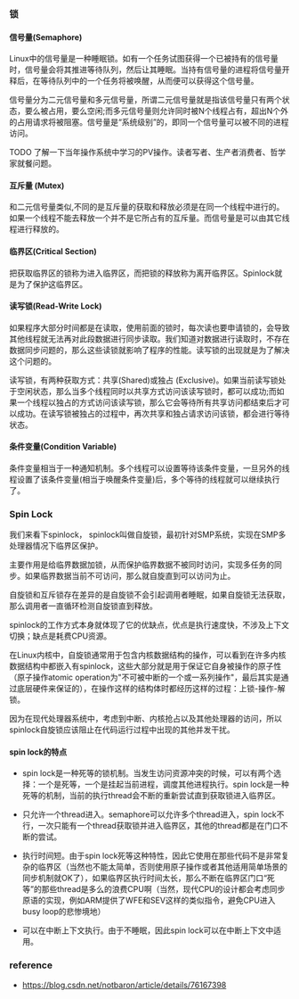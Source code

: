 ### 锁

#### 信号量\(Semaphore\)

Linux中的信号量是一种睡眠锁。如有一个任务试图获得一个已被持有的信号量时，信号量会将其推进等待队列，然后让其睡眠。当持有信号量的进程将信号量开释后，在等待队列中的一个任务将被唤醒，从而便可以获得这个信号量。

信号量分为二元信号量和多元信号量，所谓二元信号量就是指该信号量只有两个状态，要么被占用，要么空闲;而多元信号量则允许同时被N个线程占有，超出N个外的占用请求将被阻塞。信号量是“系统级别”的，即同一个信号量可以被不同的进程访问。

TODO 了解一下当年操作系统中学习的PV操作。读者写者、生产者消费者、哲学家就餐问题。

#### 互斥量 \(Mutex\)

和二元信号量类似,不同的是互斥量的获取和释放必须是在同一个线程中进行的。如果一个线程不能去释放一个并不是它所占有的互斥量。而信号量是可以由其它线程进行释放的。

#### 临界区\(Critical Section\)

把获取临界区的锁称为进入临界区，而把锁的释放称为离开临界区。Spinlock就是为了保护这临界区。

#### 读写锁\(Read-Write Lock\)

如果程序大部分时间都是在读取，使用前面的锁时，每次读也要申请锁的，会导致其他线程就无法再对此段数据进行同步读取。我们知道对数据进行读取时，不存在数据同步问题的，那么这些读锁就影响了程序的性能。读写锁的出现就是为了解决这个问题的。

读写锁，有两种获取方式：共享\(Shared\)或独占 \(Exclusive\)。如果当前读写锁处于空闲状态，那么当多个线程同时以共享方式访问该读写锁时，都可以成功;而如果一个线程以独占的方式访问该读写锁，那么它会等待所有共享访问都结束后才可以成功。在读写锁被独占的过程中，再次共享和独占请求访问该锁，都会进行等待状态。

#### 条件变量\(Condition Variable\)

条件变量相当于一种通知机制。多个线程可以设置等待该条件变量，一旦另外的线程设置了该条件变量\(相当于唤醒条件变量\)后，多个等待的线程就可以继续执行了。

### Spin Lock

我们来看下spinlock， spinlock叫做自旋锁，最初针对SMP系统，实现在SMP多处理器情况下临界区保护。

主要作用是给临界数据加锁，从而保护临界数据不被同时访问，实现多任务的同步。如果临界数据当前不可访问，那么就自旋直到可以访问为止。

自旋锁和互斥锁存在差异的是自旋锁不会引起调用者睡眠，如果自旋锁无法获取，那么调用者一直循环检测自旋锁直到释放。

spinlock的工作方式本身就体现了它的优缺点，优点是执行速度快，不涉及上下文切换；缺点是耗费CPU资源。

在Linux内核中，自旋锁通常用于包含内核数据结构的操作，可以看到在许多内核数据结构中都嵌入有spinlock，这些大部分就是用于保证它自身被操作的原子性（原子操作atomic operation为"不可被中断的一个或一系列操作"，最后其实是通过底层硬件来保证的），在操作这样的结构体时都经历这样的过程：上锁-操作-解锁。

因为在现代处理器系统中，考虑到中断、内核抢占以及其他处理器的访问，所以spinlock自旋锁应该阻止在代码运行过程中出现的其他并发干扰。

#### spin lock的特点

* spin lock是一种死等的锁机制。当发生访问资源冲突的时候，可以有两个选择：一个是死等，一个是挂起当前进程，调度其他进程执行。spin lock是一种死等的机制，当前的执行thread会不断的重新尝试直到获取锁进入临界区。

* 只允许一个thread进入。semaphore可以允许多个thread进入，spin lock不行，一次只能有一个thread获取锁并进入临界区，其他的thread都是在门口不断的尝试。

* 执行时间短。由于spin lock死等这种特性，因此它使用在那些代码不是非常复杂的临界区（当然也不能太简单，否则使用原子操作或者其他适用简单场景的同步机制就OK了），如果临界区执行时间太长，那么不断在临界区门口“死等”的那些thread是多么的浪费CPU啊（当然，现代CPU的设计都会考虑同步原语的实现，例如ARM提供了WFE和SEV这样的类似指令，避免CPU进入busy loop的悲惨境地）

* 可以在中断上下文执行。由于不睡眠，因此spin lock可以在中断上下文中适用。

### reference 

* https://blog.csdn.net/notbaron/article/details/76167398



